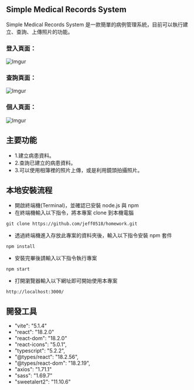 ## Simple Medical Records System

Simple Medical Records System 是一款簡單的病例管理系統，目前可以執行建立、查詢、上傳照片的功能。

### 登入頁面：

![Imgur](https://imgur.com/CRi6FCW.png)

### 查詢頁面：

![Imgur](https://imgur.com/J8hSbJ8.png)

### 個人頁面：

![Imgur](https://imgur.com/UU4llUl.png)

## 主要功能

* 1.建立病患資料。
* 2.查詢已建立的病患資料。
* 3.可以使用相簿裡的照片上傳，或是利用鏡頭拍攝照片。

## 本地安裝流程
* 開啟終端機(Terminal)，並確認已安裝 node.js 與 npm
* 在終端機輸入以下指令，將本專案 clone 到本機電腦
```
git clone https://github.com/jeff0518/homework.git
```
* 透過終端機進入存放此專案的資料夾後，輸入以下指令安裝 npm 套件
```
npm install
```
* 安裝完畢後請輸入以下指令執行專案
```
npm start
```
* 打開瀏覽器輸入以下網址即可開始使用本專案
```
http://localhost:3000/
```
## 開發工具
* "vite": "5.1.4"
* "react": "18.2.0"
* "react-dom": "18.2.0"
* "react-icons": "5.0.1",
* "typescript": "5.2.2",
* "@types/react": "18.2.56",
* "@types/react-dom": "18.2.19",
* "axios": "1.71.1"
* "sass": "1.69.7"
* "sweetalert2": "11.10.6"